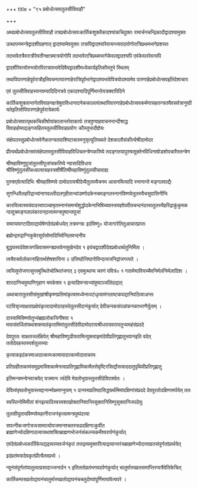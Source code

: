 +++
title = "९५ प्रबोधोत्सवतुलसीविवाहौ"

+++

अथप्रबोधोत्सवतुलसीविवाहौ तत्रप्रबोधोत्सवःकार्तिकशुक्लैकादश्यांकचिदुक्तः रामार्चनचन्द्रिकादौद्वादश्यामुक्तः

उत्थापनमन्त्रेद्वादशीग्रहणात् द्वादश्यामेवयुक्तः तत्रापिद्वादश्यांरेवत्यन्त्यपादयोगोरात्रिप्रथमभागेप्रशस्तः

तदभावेतत्रैवरात्रौरेवतीनक्षत्रमात्रयोगोपि तदभावेरात्रिप्रथमभागेकेवलद्वादश्यपि एवंकेवलरेवत्यपि

द्वादशीरेवत्योरुभयोरपिरात्रावभावेदिवैवद्वादशीमध्येकार्यइतिकौस्तुभे स्थितम्

तथापिपारणाहेपूर्वरात्रौइतिवचनात्पारणाहेरात्रिपूर्वभागेद्वादश्यभावेपित्रयोदश्यामेव पारणाहेप्रबोधोत्सवइतिदेशाचारः

एवं तुलसीविवाहस्यनवम्यादिदिनत्रये एकादश्यादिपूर्णिमान्तेयत्रक्वापिदिने

कार्तिकशुक्लान्तर्गतविवाहनक्षत्रेषुवाविधानादनेककालत्वंतथापिपारणाहेप्रबोधोत्सवकर्मणासहतन्त्रतयैवसर्वत्रानुष्ठीयतेइतिसोपिपारणाहेपूर्वरात्रेकार्यः

प्रबोधोत्सवात्पृथकचिकीर्षायांकालान्तरेवाकार्यः तत्रपुण्याहवाचननान्दीश्राद्ध विवाहहोमाद्यङ्गसहितस्तुलसीविवाहप्रयोगः कौस्तुभादौज्ञेयः

संक्षेपतस्तुप्रबोधोत्सवेनैकतन्त्रतयाशिष्टाचारमनुसृत्युलिख्यते देशकालौसंकीर्त्यश्रीदामोदर

प्रीत्यर्थंप्रबोधोत्सवंसंक्षेपतस्तुलसीविवाहविधिंचतन्त्रेणकरिष्ये तदङ्गतयापुरुषसूक्तेनविधिनाषोडशोपचारैस्तन्त्रेण

श्रीमहाविष्णुपूजांतुलसीपूजांचकरिष्ये न्यासादिविधाय श्रीविष्णुंतुलसींचध्यात्वासहस्त्रशीर्षेतिश्रीमहाविष्णुंतुलसीचावाह्य

पुरुशएवेत्यादिभिः श्रीमहाविष्णवे दामोदरायश्रीदेव्यैतुलस्यैचनम आसनमित्यादि स्नानान्ते मङ्गलवाद्यैः

सुगन्धितैलहरिद्राभ्यांनागवल्लीदलगृहीताभ्यांउष्णोदकेनचमङ्गलस्नानंविष्णवेतुलस्यैचसुवासिनीभिः

कारयित्वास्वयंवादत्त्वापञ्चामृतस्नानंसमर्प्यशुद्धोदकेनाभिषिच्यवस्त्रयज्ञोपवीतचन्दनंदत्त्वातुलस्यैहरिद्राकुंकुमकन्ठसूत्रमङ्गलालंकारान्‌दत्त्वामन्त्रपुष्पान्तपूजां

समाप्यघण्टादिवाद्यघोषेणदेवंप्रबोधयेत् तत्रमन्त्राः इदंविष्णु० योजागारेतितुआचारप्राप्तः

ब्रह्मेन्द्ररुद्राग्निकुबेरसूर्यसोमादिभिर्वन्दितवन्दनीय

बुद्ध्यस्वदेवेशजगन्निवासमन्त्रप्रभावेनसुखेनदेव १ इयंचद्वादशीदेवप्रबोधार्थतुनिर्मिता ।

त्वयैवसर्वलोकानांहितार्थशेषशायिना २ उत्तिष्ठोत्तिष्ठगोविन्दत्यजनिद्रांजगत्पते ।

त्वयिसुप्तेजगत्सुप्तमुत्थितेचोत्थितंजगत् ३ एवमुत्थाप्य चरणं पवित्रं० १ गतामेघावियच्चैवनिर्मलंनिर्मलादिशः ।

शारदानिचपुष्पाणिगृहाण ममकेशव १ इत्यादिमन्त्राभ्यांपुष्पाञ्जलिंदद्यात्

अथाचारातुलसीसंमुखांश्रीकृष्णप्रतिमांकृत्वामध्येन्तःपटंधृत्वामंगलाष्टकपद्यानिपठित्वाअन्तः

पटंविसृज्याक्षताप्रक्षेपंकृत्वादामोदरहस्तेतुलसीदानंकुर्यात् देवीकनकसंपन्नांकनकाभरणैर्युताम् ।

दास्यामिविष्णवेतुभ्यंब्रह्मलोकजिगीषया १ मयासंवर्धितांयथाशक्त्यलंकृतामिमांतुलसीदेवीदामोदरायश्रीधरायवरायतुभ्यमहंसंप्रददे

देवपुरतः साक्षतजलंक्षिपेत् श्रीमहाविष्णुःप्रीयतामित्युक्त्वाइमांदेवीप्रतिगृह्णातुभवानइति वदेत् ततोदेवहस्तस्पर्शतुलस्याः

कृत्वाकइदंकस्माअदात्कामःकामायादात्कामोदाताकामः

प्रतिग्रहीताकामंसमुद्रमाविशकामेनत्वाप्रतिगृह्णामिकामैतत्तेवृष्टिरसिद्यौस्त्वाददातुपृथिवीप्रतिगृह्णातु

इतिमन्त्रमन्येनवाचयेत् यजमानः त्वंदेवि मेग्रतोभूयास्तुलसीदेविपार्श्वतः ।

देवित्वंपृष्ठतोभूयास्त्वद्दानान्मोक्षमाप्नुयाम् १ दानस्यप्रतिष्ठासिद्ध्यर्थमिमांदक्षिणांसंप्रददे देवपुरतोदक्षिणामर्पयेत् ततः

स्वस्तिनोमिमीतां शंनइत्यादिस्वस्वशाखोक्तानिशान्तिसूक्तानिविष्णुसुक्तानिजपठेयुः

तुलसीयुतायविष्णवेमहानीराजनंकृत्वामन्त्रपुष्पंदत्त्वा

सपत्नीकःसगोत्रजःसामात्योयजमानश्चतस्त्रःप्रदक्षिणाःकुर्वीत ब्राह्मणेभ्योदक्षिणादत्त्वायथाशक्तिब्राह्मणभोजनंसंकल्प्यकर्मेश्वरार्पणंकुर्यात्

एवंदेवंप्रबोध्यकार्तिकेयद्यद्रव्यस्यवर्जनंकृतं तत्तद्रव्यमुक्तरीत्याद्रव्यान्तरंचब्राह्मणेभ्योदत्त्वाव्रतसंपूर्णतांप्रार्थयेत्

इदंव्रतंमयादेवकृतंप्रीत्यैतवप्रभो ।

न्यूनंसंपूर्णतांयातुत्वत्प्रसादाज्जनार्दन १ इतिततोव्रतंभगवदर्पणंकुर्यात् चातुर्मास्यव्रतसमाप्तिरप्यत्रैवेतिकेचित्

कार्तिकमासव्रतोद्यापनंचातुर्मास्यव्रतोद्यापनंचचतुर्दश्यांपूर्णिमायांवेत्यपरे ।
